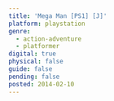 ```yaml
---
title: 'Mega Man [PS1] [J]'
platform: playstation
genre:
  - action-adventure
  - platformer
digital: true
physical: false
guide: false
pending: false
posted: 2014-02-10
---
```

